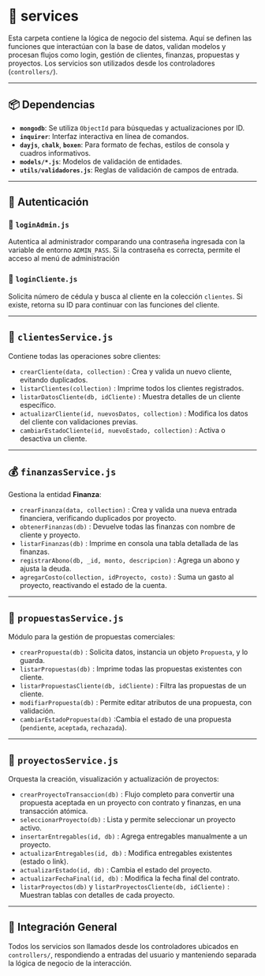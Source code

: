 # 📁 services

Esta carpeta contiene la lógica de negocio del sistema. Aquí se definen las funciones que interactúan con la base de datos, validan modelos y procesan flujos como login, gestión de clientes, finanzas, propuestas y proyectos. Los servicios son utilizados desde los controladores (`controllers/`).

---

## 📦 Dependencias

* **`mongodb`**: Se utiliza `ObjectId` para búsquedas y actualizaciones por ID.
* **`inquirer`**: Interfaz interactiva en línea de comandos.
* **`dayjs`**, **`chalk`**, **`boxen`**: Para formato de fechas, estilos de consola y cuadros informativos.
* **`models/*.js`**: Modelos de validación de entidades.
* **`utils/validadores.js`**: Reglas de validación de campos de entrada.

---

## 🔐 Autenticación

### 📄 `loginAdmin.js`

Autentica al administrador comparando una contraseña ingresada con la variable de entorno `ADMIN_PASS`. Si la contraseña es correcta, permite el acceso al menú de administración

### 📄 `loginCliente.js`

Solicita número de cédula y busca al cliente en la colección `clientes`. Si existe, retorna su ID para continuar con las funciones del cliente.

---

## 👥 `clientesService.js`

Contiene todas las operaciones sobre clientes:

* `crearCliente(data, collection)` : Crea y valida un nuevo cliente, evitando duplicados.
* `listarClientes(collection)` : Imprime todos los clientes registrados.
* `listarDatosCliente(db, idCliente)` : Muestra detalles de un cliente específico.
* `actualizarCliente(id, nuevosDatos, collection)` : Modifica los datos del cliente con validaciones previas.
* `cambiarEstadoCliente(id, nuevoEstado, collection)` : Activa o desactiva un cliente.

---

## 💰 `finanzasService.js`

Gestiona la entidad **Finanza**:

* `crearFinanza(data, collection)` : Crea y valida una nueva entrada financiera, verificando duplicados por proyecto.
* `obtenerFinanzas(db)` : Devuelve todas las finanzas con nombre de cliente y proyecto.
* `listarFinanzas(db)` : Imprime en consola una tabla detallada de las finanzas.
* `registrarAbono(db, _id, monto, descripcion)` : Agrega un abono y ajusta la deuda.
* `agregarCosto(collection, idProyecto, costo)` : Suma un gasto al proyecto, reactivando el estado de la cuenta.

---

## 📄 `propuestasService.js`

Módulo para la gestión de propuestas comerciales:

* `crearPropuesta(db)` : Solicita datos, instancia un objeto `Propuesta`, y lo guarda.
* `listarPropuestas(db)` : Imprime todas las propuestas existentes con cliente.
* `listarPropuestasCliente(db, idCliente)` : Filtra las propuestas de un cliente.
* `modifiarPropuesta(db)` : Permite editar atributos de una propuesta, con validación.
* `cambiarEstadoPropuesta(db)` \:Cambia el estado de una propuesta (`pendiente`, `aceptada`, `rechazada`).

---

## 📄 `proyectosService.js`

Orquesta la creación, visualización y actualización de proyectos:

* `crearProyectoTransaccion(db)` : Flujo completo para convertir una propuesta aceptada en un proyecto con contrato y finanzas, en una transacción atómica.
* `seleccionarProyecto(db)` : Lista y permite seleccionar un proyecto activo.
* `insertarEntregables(id, db)` : Agrega entregables manualmente a un proyecto.
* `actualizarEntregables(id, db)` : Modifica entregables existentes (estado o link).
* `actualizarEstado(id, db)` : Cambia el estado del proyecto.
* `actualizarFechaFinal(id, db)` : Modifica la fecha final del contrato.
* `listarProyectos(db)` y `listarProyectosCliente(db, idCliente)` : Muestran tablas con detalles de cada proyecto.

---

## 🧩 Integración General

Todos los servicios son llamados desde los controladores ubicados en `controllers/`, respondiendo a entradas del usuario y manteniendo separada la lógica de negocio de la interacción.
